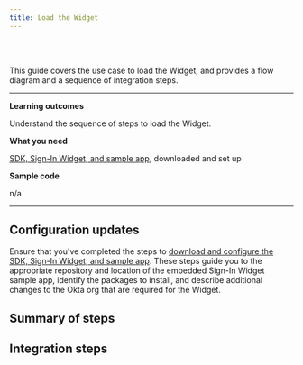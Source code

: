 ```yaml
---
title: Load the Widget
---
```


<div class="oie-embedded-sdk">

<ApiLifecycle access="ie" /><br>
<ApiLifecycle access="Limited GA" /><br>

This guide covers the use case to load the Widget, and provides a flow diagram and a sequence of integration steps.

---

**Learning outcomes**

Understand the sequence of steps to load the Widget.

**What you need**

[SDK, Sign-In Widget, and sample app](/docs/guides/oie-embedded-common-download-setup-app/), downloaded and set up

**Sample code**

n/a

---

## Configuration updates

Ensure that you've completed the steps to [download and configure the SDK, Sign-In Widget, and sample app](/docs/guides/oie-embedded-common-download-setup-app/). These steps guide you to the appropriate repository and location of the embedded Sign-In Widget sample app, identify the packages to install, and describe additional changes to the Okta org that are required for the Widget.

## Summary of steps

<StackSelector snippet="summaryofsteps" noSelector />

## Integration steps

<StackSelector snippet="integrationsteps" noSelector />

</div>
